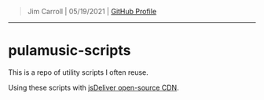 > Jim Carroll |
> 05/19/2021 |
> [GitHub Profile](https://github.com/pulamusic)

---

# pulamusic-scripts

This is a repo of utility scripts I often reuse.

Using these scripts with [jsDeliver open-source CDN](https://www.jsdelivr.com/github).
